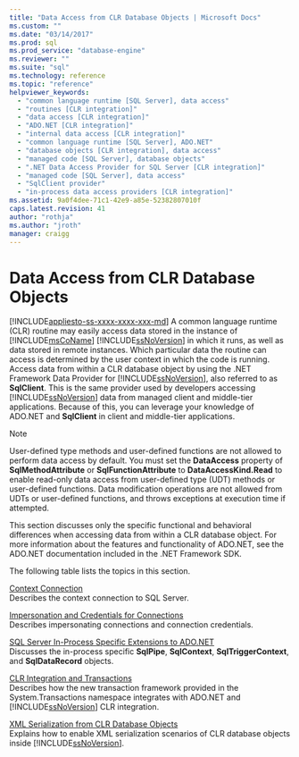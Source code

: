 ```yaml
---
title: "Data Access from CLR Database Objects | Microsoft Docs"
ms.custom: ""
ms.date: "03/14/2017"
ms.prod: sql
ms.prod_service: "database-engine"
ms.reviewer: ""
ms.suite: "sql"
ms.technology: reference
ms.topic: "reference"
helpviewer_keywords: 
  - "common language runtime [SQL Server], data access"
  - "routines [CLR integration]"
  - "data access [CLR integration]"
  - "ADO.NET [CLR integration]"
  - "internal data access [CLR integration]"
  - "common language runtime [SQL Server], ADO.NET"
  - "database objects [CLR integration], data access"
  - "managed code [SQL Server], database objects"
  - ".NET Data Access Provider for SQL Server [CLR integration]"
  - "managed code [SQL Server], data access"
  - "SqlClient provider"
  - "in-process data access providers [CLR integration]"
ms.assetid: 9a0f4dee-71c1-42e9-a85e-52382807010f
caps.latest.revision: 41
author: "rothja"
ms.author: "jroth"
manager: craigg
---
```

# Data Access from CLR Database Objects
[!INCLUDE[appliesto-ss-xxxx-xxxx-xxx-md](../../../includes/appliesto-ss-xxxx-xxxx-xxx-md.md)]
  A common language runtime (CLR) routine may easily access data stored in the instance of [!INCLUDE[msCoName](../../../includes/msconame-md.md)] [!INCLUDE[ssNoVersion](../../../includes/ssnoversion-md.md)] in which it runs, as well as data stored in remote instances. Which particular data the routine can access is determined by the user context in which the code is running. Access data from within a CLR database object by using the .NET Framework Data Provider for [!INCLUDE[ssNoVersion](../../../includes/ssnoversion-md.md)], also referred to as **SqlClient**. This is the same provider used by developers accessing [!INCLUDE[ssNoVersion](../../../includes/ssnoversion-md.md)] data from managed client and middle-tier applications. Because of this, you can leverage your knowledge of ADO.NET and **SqlClient** in client and middle-tier applications.  
  
> [!NOTE]  
>  User-defined type methods and user-defined functions are not allowed to perform data access by default. You must set the **DataAccess** property of **SqlMethodAttribute** or **SqlFunctionAttribute** to **DataAccessKind.Read** to enable read-only data access from user-defined type (UDT) methods or user-defined functions. Data modification operations are not allowed from UDTs or user-defined functions, and throws exceptions at execution time if attempted.  
  
 This section discusses only the specific functional and behavioral differences when accessing data from within a CLR database object. For more information about the features and functionality of ADO.NET, see the ADO.NET documentation included in the .NET Framework SDK.  
  
 The following table lists the topics in this section.  
  
 [Context Connection](../../../relational-databases/clr-integration/data-access/context-connection.md)  
 Describes the context connection to SQL Server.  
  
 [Impersonation and Credentials for Connections](../../../relational-databases/clr-integration/data-access/impersonation-and-credentials-for-connections.md)  
 Describes impersonating connections and connection credentials.  
  
 [SQL Server In-Process Specific Extensions to ADO.NET](../../../relational-databases/clr-integration-data-access-in-process-ado-net/sql-server-in-process-specific-extensions-to-ado-net.md)  
 Discusses the in-process specific **SqlPipe**, **SqlContext**, **SqlTriggerContext**, and **SqlDataRecord** objects.  
  
 [CLR Integration and Transactions](../../../relational-databases/clr-integration-data-access-transactions/clr-integration-and-transactions.md)  
 Describes how the new transaction framework provided in the System.Transactions namespace integrates with ADO.NET and [!INCLUDE[ssNoVersion](../../../includes/ssnoversion-md.md)] CLR integration.  
  
 [XML Serialization from CLR Database Objects](http://msdn.microsoft.com/library/ac84339b-9384-4710-bebc-01607864a344)  
 Explains how to enable XML serialization scenarios of CLR database objects inside [!INCLUDE[ssNoVersion](../../../includes/ssnoversion-md.md)].  
  
  
